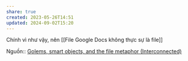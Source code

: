 ```yaml
---
share: true
created: 2023-05-26T14:51
updated: 2024-09-02T15:20
---
```

Chính vì như vậy, nên [[File Google Docs không thực sự là file]]

Nguồn:: [Golems, smart objects, and the file metaphor (Interconnected)](https://interconnected.org/home/2021/02/01/golems)
